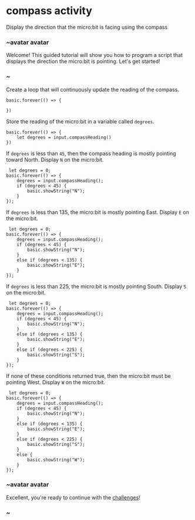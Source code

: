 # compass activity

Display the direction that the micro:bit is facing using the compass 

### ~avatar avatar

Welcome! This guided tutorial will show you how to program a script that displays the direction the micro:bit is pointing. Let's get started!

### ~

Create a loop that will continuously update the reading of the compass.


```blocks
basic.forever(() => {
    
})
```

Store the reading of the micro:bit in a variable called `degrees`.

```blocks
basic.forever(() => {
    let degrees = input.compassHeading()
})
```

If `degrees` is less than `45`, then the compass heading is mostly pointing toward North. Display `N` on the micro:bit.

```blocks
 let degrees = 0;
basic.forever(() => {
    degrees = input.compassHeading();
    if (degrees < 45) {
        basic.showString("N");
    }
});
```

If `degrees` is less than 135, the micro:bit is mostly pointing East. Display `E` on the micro:bit.


```blocks
 let degrees = 0;
basic.forever(() => {
    degrees = input.compassHeading();
    if (degrees < 45) {
        basic.showString("N");
    }
    else if (degrees < 135) {
        basic.showString("E");
    }
});
```

If `degrees` is less than 225, the micro:bit is mostly pointing South. Display `S` on the micro:bit.


```blocks
 let degrees = 0;
basic.forever(() => {
    degrees = input.compassHeading();
    if (degrees < 45) {
        basic.showString("N");
    }
    else if (degrees < 135) {
        basic.showString("E");
    }
    else if (degrees < 225) {
        basic.showString("S");
    }
});
```


If none of these conditions returned true, then the micro:bit must be pointing West. Display `W` on the micro:bit.

```blocks
 let degrees = 0;
basic.forever(() => {
    degrees = input.compassHeading();
    if (degrees < 45) {
        basic.showString("N");
    }
    else if (degrees < 135) {
        basic.showString("E");
    }
    else if (degrees < 225) {
        basic.showString("S");
    }
    else {
        basic.showString("W");
    }
});
```

### ~avatar avatar

Excellent, you're ready to continue with the [challenges](/lessons/compass/challenges)!

### ~

